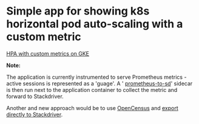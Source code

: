 # Simple app for showing k8s horizontal pod auto-scaling with a custom metric

[HPA with custom metrics on GKE](https://cloud.google.com/kubernetes-engine/docs/tutorials/custom-metrics-autoscaling)

**Note:**

The application is currently instrumented to serve Prometheus metrics - active sessions is represented as a
'guage'. A ' [prometheus-to-sd](https://github.com/GoogleCloudPlatform/k8s-stackdriver/tree/master/prometheus-to-sd)' sidecar is then run next to the application container to collect the metric and forward to Stackdriver.

Another and new approach would be to use [OpenCensus](https://opencensus.io/) and [export directly to Stackdriver](https://medium.com/@DazWilkin/return-to-opencensus-42623f1b55b8).